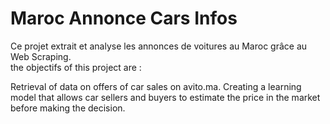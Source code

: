 # Maroc Annonce Cars Infos  
Ce projet extrait et analyse les annonces de voitures au Maroc grâce au Web Scraping.  
the objectifs of this project are :

Retrieval of data on offers of car sales on avito.ma.
Creating a learning model that allows car sellers and buyers to estimate the price in the market before making the decision.
